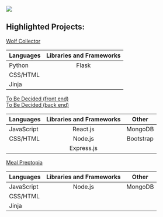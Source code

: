 ![](https://github-readme-stats.vercel.app/api?username=wolfsige&&show_icons=true&title_color=#F5A5FF&icon_color=#5411C0&text_color=#3ABEAA&bg_color=#1F1926)

## Highlighted Projects:<br/>
[Wolf Collector](https://github.com/wolfsige/wolf_collector_mk2 "Wolf Collector")

| Languages     | Libraries and Frameworks    |
| ------------- |:-------------:|
| Python        | Flask         |
| CSS/HTML      |       |
| Jinja         |       |

[To Be Decided (front end)](https://github.com/wolfsige/to-be-decided-front-end "To Be Decided")<br/>
[To Be Decided (back end)](https://github.com/wolfsige/to-be-decided-back-end "To Be Decided")

| Languages     | Libraries and Frameworks    | Other |
| ------------- |:-------------:|:--------:|
| JavaScript    | React.js | MongoDB |
| CSS/HTML      | Node.js | Bootstrap |
|               | Express.js |  |

[Meal Preptopia](https://github.com/wolfsige/meal-preptopia-mk2 "Meal Preptopia")

| Languages     | Libraries and Frameworks    |  Other |
| ------------- |:-------------:|:--------:|
| JavaScript    | Node.js | MongoDB | 
| CSS/HTML      |       |  |
| Jinja         |       |
